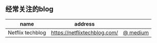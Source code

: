 
## 经常关注的blog

|name|address||
|---|---|---|
|Netflix techblog|https://netflixtechblog.com/| [@ medium](https://medium.com/@NetflixTechBlog)|
